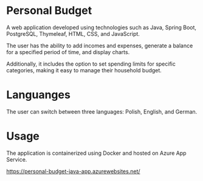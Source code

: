 # Personal Budget

A web application developed using technologies such as Java, Spring Boot, PostgreSQL, Thymeleaf, HTML, CSS, and JavaScript. 

The user has the ability to add incomes and expenses, generate a balance for a specified period of time, and display charts.

Additionally, it includes the option to set spending limits for specific categories, making it easy to manage their household budget.

# Languanges

The user can switch between three languages: Polish, English, and German.

# Usage

The application is containerized using Docker and hosted on Azure App Service.

https://personal-budget-java-app.azurewebsites.net/








